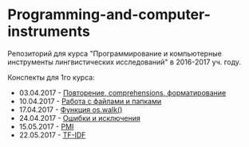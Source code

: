 # Programming-and-computer-instruments
Репозиторий для курса "Программирование и компьютерные инструменты лингвистических исследований" в 2016-2017 уч. году.

Конспекты для 1го курса:

* 03.04.2017 - [Повторение, comprehensions, форматирование](https://github.com/ElizavetaKuzmenko/Programming-and-computer-instruments/blob/master/seminars/2017.04.03%20%D0%9F%D0%BE%D0%B2%D1%82%D0%BE%D1%80%D0%B5%D0%BD%D0%B8%D0%B5%2C%20comprehensions%2C%20format.ipynb)
* 10.04.2017 - [Работа с файлами и папками](https://github.com/ElizavetaKuzmenko/Programming-and-computer-instruments/blob/master/seminars/2017.04.10%20%D0%A0%D0%B0%D0%B1%D0%BE%D1%82%D0%B0%20%D1%81%20%D1%84%D0%B0%D0%B9%D0%BB%D0%B0%D0%BC%D0%B8%20%D0%B8%20%D0%BF%D0%B0%D0%BF%D0%BA%D0%B0%D0%BC%D0%B8.ipynb)
* 17.04.2017 - [Функция os.walk()](https://github.com/ElizavetaKuzmenko/Programming-and-computer-instruments/blob/master/seminars/2017.04.17%20os.walk().ipynb)
* 24.04.2017 - [Ошибки и исключения](https://github.com/ElizavetaKuzmenko/Programming-and-computer-instruments/blob/master/seminars/Errors-and-Exceptions.ipynb)
* 15.05.2017 - [PMI](https://github.com/ElizavetaKuzmenko/Programming-and-computer-instruments/blob/master/seminars/PMI.ipynb)
* 22.05.2017 - [TF-IDF](https://github.com/ElizavetaKuzmenko/Programming-and-computer-instruments/blob/master/seminars/TF-IDF.ipynb)
